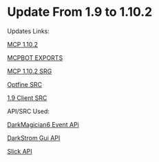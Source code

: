 # Update From 1.9 to 1.10.2

Updates Links:

[MCP 1.10.2](http://www.modcoderpack.com/website/content/mcp-930)

[MCPBOT EXPORTS](http://export.mcpbot.bspk.rs/)

[MCP 1.10.2 SRG](https://bitbucket.org/ProfMobius/mcpbot/raw/dd9191c040215053dd807c8c3579df9e997f4d6a/mcp-1.10.2-srg.zip)

[Optfine SRC](http://optifinesource.co.uk/)

[1.9 Client SRC](https://github.com/Hexeption/How-to-code-an-advanced-hacked-client-for-1.9)


API/SRC Used:

[DarkMagician6 Event APi](https://bitbucket.org/DarkMagician6/eventapi)

[DarkStrom Gui API](https://github.com/DarkStorm652/Minecraft-GUI-API)

[Slick API](http://slick.ninjacave.com/)
